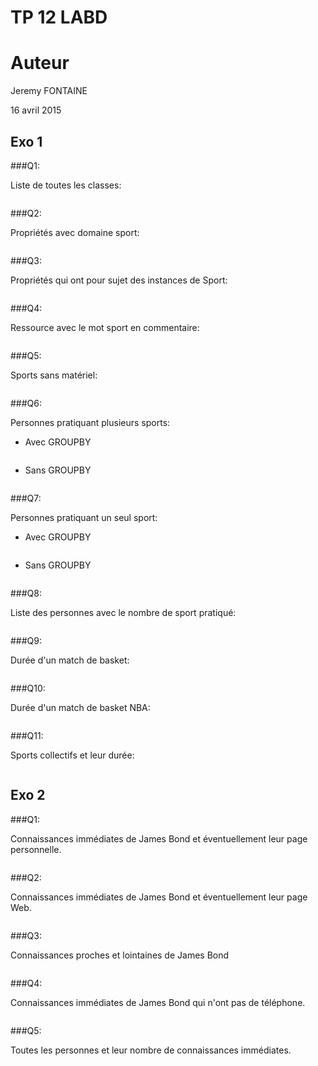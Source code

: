 TP 12 LABD
==========

# Auteur
Jeremy FONTAINE

16 avril 2015

## Exo 1
###Q1:

Liste de toutes les classes:

```sparql

```

###Q2:

Propriétés avec domaine sport:

```sparql

```

###Q3:

Propriétés qui ont pour sujet des instances de Sport:

```sparql

```

###Q4:

Ressource avec le mot sport en commentaire:

```sparql

```

###Q5:

Sports sans matériel:

```sparql

```

###Q6:

Personnes pratiquant plusieurs sports:

* Avec GROUPBY

```sparql

```

* Sans GROUPBY

```sparql

```

###Q7:

Personnes pratiquant un seul sport:

* Avec GROUPBY

```sparql

```

* Sans GROUPBY

```sparql

```

###Q8:

Liste des personnes avec le nombre de sport pratiqué:

```sparql

```

###Q9:

Durée d'un match de basket:

```sparql

```

###Q10:

Durée d'un match de basket NBA:

```sparql

```

###Q11:

Sports collectifs et leur durée:

```sparql

```

## Exo 2
###Q1:

Connaissances immédiates de James Bond et éventuellement leur page personnelle.

```sparql

```

###Q2:

Connaissances immédiates de James Bond et éventuellement leur page Web.

```sparql

```

###Q3:

Connaissances proches et lointaines de James Bond

```sparql

```

###Q4:

Connaissances immédiates de James Bond qui n'ont pas de téléphone.

```sparql

```

###Q5:

Toutes les personnes et leur nombre de connaissances immédiates.

```sparql

```


